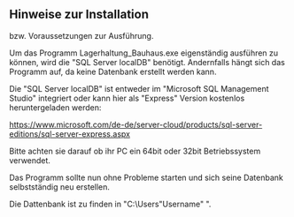 ﻿Hinweise zur Installation 
-------------------------
bzw. Voraussetzungen zur Ausführung.

Um das Programm Lagerhaltung_Bauhaus.exe eigenständig ausführen zu können,
wird die "SQL Server localDB" benötigt. Andernfalls hängt sich das Programm auf,
da keine Datenbank erstellt werden kann.

Die "SQL Server localDB" ist entweder im "Microsoft SQL Management Studio" integriert
oder kann hier als "Express" Version kostenlos heruntergeladen werden:

https://www.microsoft.com/de-de/server-cloud/products/sql-server-editions/sql-server-express.aspx

Bitte achten sie darauf ob ihr PC ein 64bit oder 32bit Betriebssystem verwendet.

Das Programm sollte nun ohne Probleme starten und sich seine Datenbank selbstständig neu erstellen.

Die Dattenbank ist zu finden in "C:\Users\"Username" ".